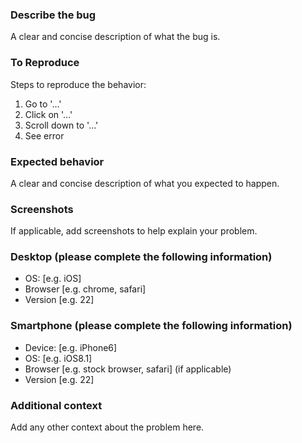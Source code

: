 ### Describe the bug

A clear and concise description of what the bug is.

### To Reproduce

Steps to reproduce the behavior:

1.  Go to '...'
2.  Click on '...'
3.  Scroll down to '...'
4.  See error

### Expected behavior

A clear and concise description of what you expected to happen.

### Screenshots

If applicable, add screenshots to help explain your problem.

### Desktop (please complete the following information)

- OS: \[e.g. iOS\]
- Browser \[e.g. chrome, safari\]
- Version \[e.g. 22\]

### Smartphone (please complete the following information)

- Device: \[e.g. iPhone6\]
- OS: \[e.g. iOS8.1\]
- Browser \[e.g. stock browser, safari\] (if applicable)
- Version \[e.g. 22\]

### Additional context

Add any other context about the problem here.
